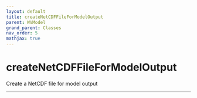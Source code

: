 ```yaml
---
layout: default
title: createNetCDFFileForModelOutput
parent: WVModel
grand_parent: Classes
nav_order: 5
mathjax: true
---
```


#  createNetCDFFileForModelOutput

Create a NetCDF file for model output


---

